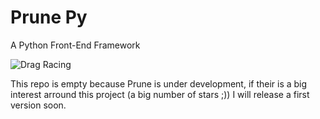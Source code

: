 # Prune Py
A Python Front-End Framework

![Drag Racing](https://prunepy.org/img/prune.png)

This repo is empty because Prune is under development, if their is a big interest arround this project (a big number of stars ;)) I will release a first version soon.


